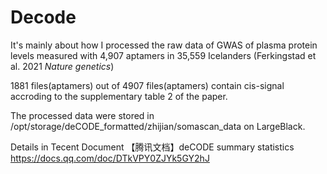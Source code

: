 # Decode
It's mainly about how I processed the raw data of GWAS of plasma protein levels measured with 4,907 aptamers in 35,559 Icelanders (Ferkingstad et al. 2021 _Nature genetics_)

1881 files(aptamers) out of 4907 files(aptamers) contain cis-signal accroding to the supplementary table 2 of the paper.

The processed data were stored in /opt/storage/deCODE_formatted/zhijian/somascan_data on LargeBlack.

Details in Tecent Document 【腾讯文档】deCODE summary statistics
https://docs.qq.com/doc/DTkVPY0ZJYk5GY2hJ
